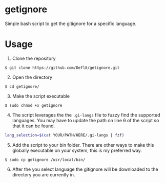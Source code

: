 # getignore
Simple bash script to get the gitignore for a specific language.


# Usage

1. Clone the repository
```
$ git clone https://github.com/Defl8/getignore.git
```

2. Open the directory
```
$ cd getignore/
```

3. Make the script executable
```
$ sudo chmod +x getignore
```

4. The script leverages the the `.gi-langs` file to fuzzy find the supported
   languages. You may have to update the path on line 6 of the script so that
   it can be found.
```bash
lang_selection=$(cat YOUR/PATH/HERE/.gi-langs | fzf)
```


5. Add the script to your bin folder. There are other ways to make this
   globally executable on your system, this is my preferred way.
```
$ sudo cp getignore /usr/local/bin/
```

6. After the you select language the gitignore will be downloaded to the
   directory you are currently in.
